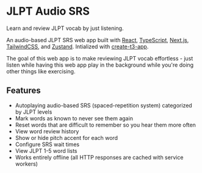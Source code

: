 # JLPT Audio SRS

Learn and review JLPT vocab by just listening.

An audio-based JLPT SRS web app built with [React](https://react.dev), [TypeScript](https://www.typescriptlang.org), [Next.js](https://nextjs.org), [TailwindCSS](https://tailwindcss.com), and [Zustand](https://github.com/pmndrs/zustand). Intialized with [create-t3-app](https://create.t3.gg).

The goal of this web app is to make reviewing JLPT vocab effortless - just listen while having this web app play in the background while you're doing other things like exercising.

## Features

- Autoplaying audio-based SRS (spaced-repetition system) categorized by JLPT levels
- Mark words as known to never see them again
- Reset words that are difficult to remember so you hear them more often
- View word review history
- Show or hide pitch accent for each word
- Configure SRS wait times
- View JLPT 1-5 word lists
- Works entirely offline (all HTTP responses are cached with service workers)
